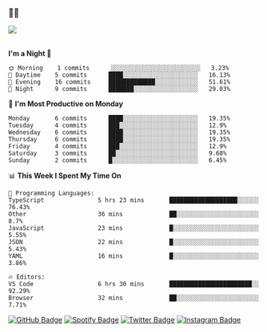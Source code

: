 ### 🤙🍺

<a href="https://github-readme-stats.vercel.app/api?username=hzak2xx&count_private=true&show_icons=true&theme=dracula">
  <img align="center" src="https://github-readme-stats.vercel.app/api?username=hzak2xx&count_private=true&show_icons=true&theme=dracula" />
</a>  
</br>
</br>

<!--START_SECTION:waka-->
**I'm a Night 🦉** 

```text
🌞 Morning    1 commits      ░░░░░░░░░░░░░░░░░░░░░░░░░   3.23% 
🌆 Daytime    5 commits      ████░░░░░░░░░░░░░░░░░░░░░   16.13% 
🌃 Evening    16 commits     █████████████░░░░░░░░░░░░   51.61% 
🌙 Night      9 commits      ███████░░░░░░░░░░░░░░░░░░   29.03%

```
📅 **I'm Most Productive on Monday** 

```text
Monday       6 commits      ████░░░░░░░░░░░░░░░░░░░░░   19.35% 
Tuesday      4 commits      ███░░░░░░░░░░░░░░░░░░░░░░   12.9% 
Wednesday    6 commits      ████░░░░░░░░░░░░░░░░░░░░░   19.35% 
Thursday     6 commits      ████░░░░░░░░░░░░░░░░░░░░░   19.35% 
Friday       4 commits      ███░░░░░░░░░░░░░░░░░░░░░░   12.9% 
Saturday     3 commits      ██░░░░░░░░░░░░░░░░░░░░░░░   9.68% 
Sunday       2 commits      █░░░░░░░░░░░░░░░░░░░░░░░░   6.45%

```


📊 **This Week I Spent My Time On** 

```text
💬 Programming Languages: 
TypeScript               5 hrs 23 mins       ███████████████████░░░░░░   76.43% 
Other                    36 mins             ██░░░░░░░░░░░░░░░░░░░░░░░   8.7% 
JavaScript               23 mins             █░░░░░░░░░░░░░░░░░░░░░░░░   5.55% 
JSON                     22 mins             █░░░░░░░░░░░░░░░░░░░░░░░░   5.43% 
YAML                     16 mins             █░░░░░░░░░░░░░░░░░░░░░░░░   3.86%

🔥 Editors: 
VS Code                  6 hrs 30 mins       ███████████████████████░░   92.29% 
Browser                  32 mins             ██░░░░░░░░░░░░░░░░░░░░░░░   7.71%

```


<!--END_SECTION:waka-->

[![GitHub Badge](https://img.shields.io/badge/GitHub-100000?style=for-the-badge&logo=github&logoColor=white)](https://github.com/hzak2xx)
[![Spotify Badge](https://img.shields.io/badge/Spotify-1ED760?&style=for-the-badge&logo=spotify&logoColor=white)](https://open.spotify.com/user/uf90s6sbbh75a1mt44clkhkvf)
[![Twitter Badge](https://img.shields.io/badge/Twitter-1DA1F2?style=for-the-badge&logo=twitter&logoColor=white)](https://twitter.com/hzak2xx)
[![Instagram Badge](https://img.shields.io/badge/Instagram-E4405F?style=for-the-badge&logo=instagram&logoColor=white)](https://www.instagram.com/hzak2xx/)
